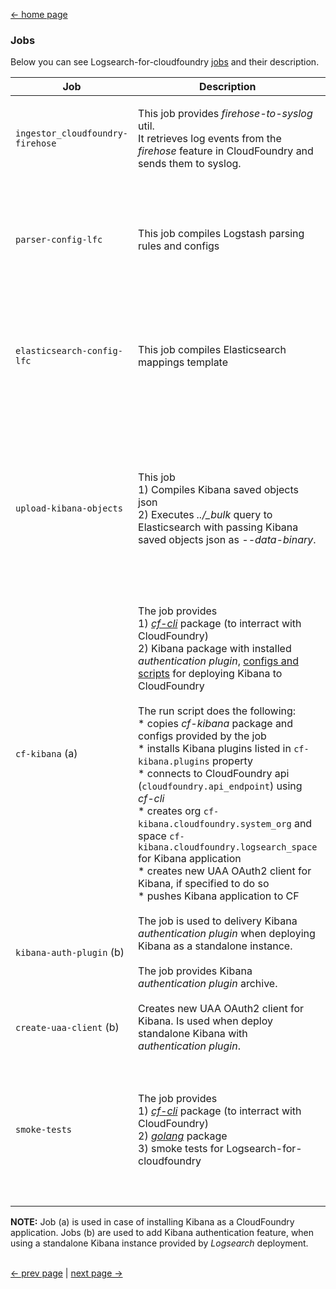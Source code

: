 [<- home page](../README.md)
### Jobs

Below you can see Logsearch-for-cloudfoundry [jobs](../jobs) and their description.

| Job | Description | Resources | Deployment |
| --- | ----------- | --------- | ---------- |
| `ingestor_cloudfoundry-firehose` | This job provides _firehose-to-syslog_ util.</br>It retrieves log events from the _firehose_ feature in CloudFoundry and sends them to syslog. | [spec](../jobs/ingestor_cloudfoundry-firehose/spec)</br></br>Packages:</br>[`firehose-to-syslog`](../packages/firehose-to-syslog)</br></br>Src:</br>[`firehose-to-syslog`](../src/github.com/cloudfoundry-community) | Merged to [`ingestor`](../templates/stub.logsearch-for-cf.cf-kibana.yml#L7-L10) job of _Logsearch_ deployment. |
| `parser-config-lfc` | This job compiles Logstash parsing rules and configs | [spec](../jobs/parser-config-lfc/spec)</br></br>Packages:</br>[`logsearch-config-logstash-filters`](../packages/logsearch-config-logstash-filters)</br></br>Src:</br>[`logsearch-config/src/logstash-filters`](../src/logsearch-config/src/logstash-filters) | Merged to [`parser`](../templates/stub.logsearch-for-cf.cf-kibana.yml#L12-L27) job of _Logsearch_ deployment. Delivered via `logstash_parser.filters` and `logstash_parser.deployment_dictionary` properties. |
| `elasticsearch-config-lfc` | This job compiles Elasticsearch mappings template | [spec](../jobs/elasticsearch-config-lfc/spec)</br></br>Packages:</br>[`logsearch-config-es-mappings`](../packages/logsearch-config-es-mappings)</br></br>Src:</br>[`logsearch-config/src/es-mappings`](../src/logsearch-config/src/es-mappings) | Merged to [`maintenance`](../templates/stub.logsearch-for-cf.cf-kibana.yml#L29-L36) job of _Logsearch_ deployment. Delivered via `elasticsearch_config.templates` property. |
| `upload-kibana-objects` | This job</br>1) Compiles Kibana saved objects json</br>2) Executes *../\_bulk* query to Elasticsearch with passing Kibana saved objects json as _--data-binary_. | [spec](../jobs/upload-kibana-objects/spec)</br></br>Packages:</br>[`logsearch-config-kibana-objects`](../packages/logsearch-config-kibana-objects) (Kibana saved objects compiled json)</br></br>Src:</br>[`logsearch-config/src/kibana-objects`](../src/logsearch-config/src/kibana-objects)</br></br>Run script:</br>[`run`](../jobs/upload-kibana-objects/templates/bin/run) | This is an __errand__ [job](../templates/stub.logsearch-for-cf.cf-kibana.yml#L58-L73).</br></br>Run as: `bosh run errand upload-kibana-objects` |
| `cf-kibana` (a) | The job provides</br>1) [_cf-cli_](https://github.com/cloudfoundry/cli) package (to interract with CloudFoundry)</br>2) Kibana package with installed _authentication plugin_, [configs and scripts](../jobs/cf-kibana/templates) for deploying Kibana to CloudFoundry</br></br>The run script does the following:</br>* copies _cf-kibana_ package and configs provided by the job</br>* installs Kibana plugins listed in `cf-kibana.plugins` property</br>* connects to CloudFoundry api (`cloudfoundry.api_endpoint`) using _cf-cli_</br>* creates org `cf-kibana.cloudfoundry.system_org` and space `cf-kibana.cloudfoundry.logsearch_space` for Kibana application</br>* creates new UAA OAuth2 client for Kibana, if specified to do so</br>* pushes Kibana application to CF |[spec](../jobs/cf-kibana/spec)</br></br>Packages:</br>[`cf-cli`](../packages/cf-cli)</br>[`cf-kibana`](../packages/cf-kibana)</br></br>Src:</br>[`kibana-cf_authentication`](../src/kibana-cf_authentication)</br></br>Run script:</br>[`errand.sh.erb`](../jobs/cf-kibana/templates/errand.sh.erb) | This is an __errand__ [job](../templates/stub.logsearch-for-cf.cf-kibana.yml#L38-L45).</br></br>Run as: `bosh run errand cf-kibana` |
| `kibana-auth-plugin` (b) | The job is used to delivery Kibana _authentication plugin_ when deploying Kibana as a standalone instance.</br></br>The job provides Kibana _authentication plugin_ archive. | [spec](../jobs/kibana-auth-plugin/spec)</br></br>Packages:</br>[`kibana-auth-plugin`](../packages/kibana-auth-plugin)</br></br>Src:</br>[`kibana-cf_authentication`](../src/kibana-cf_authentication) | Merged to [`kibana`](../templates/stub.logsearch-for-cf.standalone-kibana-with-auth.yml#L66-L93) job of _Logsearch_ deployment. Delivered via `kibana.plugins` property. |
| `create-uaa-client` (b) | Creates new UAA OAuth2 client for Kibana. Is used when deploy standalone Kibana with _authentication plugin_. |[spec](../jobs/create-uaa-client/spec)</br></br>Run script:</br>[`run`](../jobs/create-uaa-client/templates/bin/run) | Merged to [`kibana`](../templates/stub.logsearch-for-cf.standalone-kibana-with-auth.yml#L66-L93) job of _Logsearch_ deployment. |
| `smoke-tests` | The job provides</br>1) [_cf-cli_](https://github.com/cloudfoundry/cli) package (to interract with CloudFoundry)</br>2) [_golang_](https://golang.org/) package</br>3) smoke tests for Logsearch-for-cloudfoundry | [spec](../jobs/smoke-tests/spec)</br></br>Packages:</br>[`cf-cli`](../packages/cf-cli)</br>[`golang`](../packages/golang)</br>[`smoke-tests`](../packages/smoke-tests)</br></br>Src:</br>[`logsearch-smoke-tests`](../src/github.com/cloudfoundry-community)</br></br>Run script:</br>[`run.erb`](../jobs/smoke-tests/templates/run.erb) | This is an __errand__ [job](../templates/stub.logsearch-for-cf.cf-kibana.yml#L39-L48).</br></br>Run as: `bosh run errand smoke-tests` |

**NOTE:** Job (a) is used in case of installing Kibana as a CloudFoundry application. Jobs (b) are used to add Kibana authentication feature, when using a standalone Kibana instance provided by _Logsearch_ deployment.

</br>[<- prev page](features.md) | [next page ->](deployment.md)

